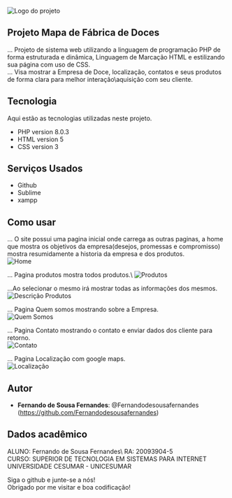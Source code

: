 ![Logo do projeto](https://github.com/Fernandodesousafernandes/20093904-5_FernandodeSousaFernandes/blob/main/readme_images/logo2.jpg)
 
## Projeto Mapa de Fábrica de Doces
 
... Projeto de sistema web utilizando a linguagem de programação PHP de forma estruturada e dinâmica, Linguagem de Marcação HTML e estilizando sua página com uso de CSS.\
... Visa mostrar a Empresa de Doce, localização, contatos e seus produtos de forma clara para melhor interação\aquisição com seu cliente.
 
 
## Tecnologia 
 
Aqui estão as tecnologias utilizadas neste projeto.
 
* PHP version  8.0.3
* HTML version 5
* CSS version 3
 
 
## Serviços Usados
 
* Github
* Sublime
* xampp


## Como usar
 
... O site possui uma pagina inicial onde carrega as outras paginas, a home que mostra os objetivos da empresa(desejos, promessas e compromisso) mostra resumidamente a historia da empresa e dos produtos.\
![Home](https://github.com/Fernandodesousafernandes/20093904-5_FernandodeSousaFernandes/blob/main/readme_images/printhome.png)

... Pagina produtos mostra todos produtos.\ 
![Produtos](https://github.com/Fernandodesousafernandes/20093904-5_FernandodeSousaFernandes/blob/main/readme_images/printproduto.png)

...Ao selecionar o mesmo irá mostrar todas as informações dos mesmos.\
![Descrição Produtos](https://github.com/Fernandodesousafernandes/20093904-5_FernandodeSousaFernandes/blob/main/readme_images/printdescproduto.png)

... Pagina Quem somos mostrando sobre a Empresa.\
![Quem Somos](https://github.com/Fernandodesousafernandes/20093904-5_FernandodeSousaFernandes/blob/main/readme_images/printquemsomos.png)

... Pagina Contato mostrando o contato e enviar dados dos cliente para retorno.\
![Contato](https://github.com/Fernandodesousafernandes/20093904-5_FernandodeSousaFernandes/blob/main/readme_images/printcontato.png)

... Pagina Localização com google maps.\
![Localização](https://github.com/Fernandodesousafernandes/20093904-5_FernandodeSousaFernandes/blob/main/readme_images/printlocalizacao.png)

 
## Autor
 
* **Fernando de Sousa Fernandes**: @Fernandodesousafernandes (https://github.com/Fernandodesousafernandes)

## Dados acadêmico

  ALUNO: Fernando de Sousa Fernandes\ 
      RA: 20093904-5\
      CURSO: SUPERIOR DE TECNOLOGIA EM SISTEMAS PARA INTERNET\
      UNIVERSIDADE CESUMAR - UNICESUMAR
 

Siga o github e junte-se a nós!\
Obrigado por me visitar e boa codificação!
